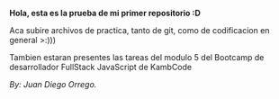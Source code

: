 **Hola, esta es la prueba de mi primer repositorio :D**

Aca subire archivos de practica, tanto de git, como de codificacion en general >:)))

Tambien estaran presentes las tareas del modulo 5 del Bootcamp de desarrollador FullStack JavaScript de KambCode

_By: Juan Diego Orrego._